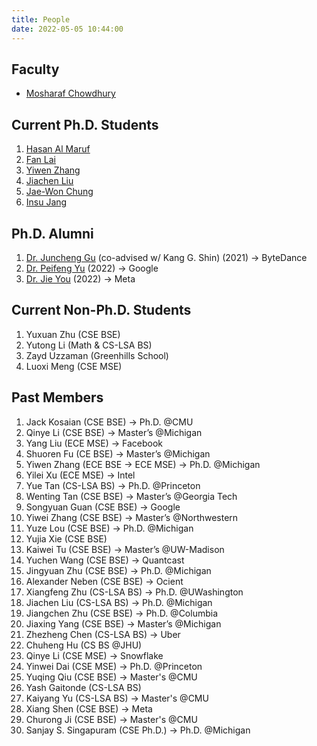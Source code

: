 ```yaml
---
title: People
date: 2022-05-05 10:44:00
---
```


## Faculty

* [Mosharaf Chowdhury](https://www.mosharaf.com/)

## Current Ph.D. Students

1. [Hasan Al Maruf](https://web.eecs.umich.edu/~hasanal/)
1. [Fan Lai](http://www-personal.umich.edu/~fanlai/)
1. [Yiwen Zhang](https://web.eecs.umich.edu/~yiwenzhg/)
1. [Jiachen Liu](http://www-personal.umich.edu/~amberljc/)
1. [Jae-Won Chung](http://about.jaewonchung.me/)
1. [Insu Jang](https://insujang.github.io/)

## Ph.D. Alumni
1. [Dr. Juncheng Gu](https://www.linkedin.com/in/juncheng-gu-93960859/) (co-advised w/ Kang G. Shin) (2021) → ByteDance
2. [Dr. Peifeng Yu](https://www.linkedin.com/in/peifengyu/) (2022) → Google
3. [Dr. Jie You](https://www.linkedin.com/in/jimmyyou/) (2022) → Meta

## Current Non-Ph.D. Students
1. Yuxuan Zhu (CSE BSE)
1. Yutong Li (Math & CS-LSA BS)
1. Zayd Uzzaman (Greenhills School)
1. Luoxi Meng (CSE MSE)

## Past Members
 1. Jack Kosaian (CSE BSE) → Ph.D. @CMU
 2. Qinye Li (CSE BSE) → Master’s @Michigan
 3. Yang Liu (ECE MSE) → Facebook
 4. Shuoren Fu (CE BSE) → Master’s @Michigan
 5. Yiwen Zhang (ECE BSE → ECE MSE) → Ph.D. @Michigan
 6. Yilei Xu (ECE MSE) → Intel
 7. Yue Tan (CS-LSA BS) → Ph.D. @Princeton
 8. Wenting Tan (CSE BSE) → Master’s @Georgia Tech
 9. Songyuan Guan (CSE BSE) → Google
10. Yiwei Zhang (CSE BSE) → Master’s @Northwestern
11. Yuze Lou (CSE BSE) → Ph.D. @Michigan
12. Yujia Xie (CSE BSE)
13. Kaiwei Tu (CSE BSE) → Master’s @UW-Madison
14. Yuchen Wang (CSE BSE) → Quantcast
15. Jingyuan Zhu (CSE BSE) → Ph.D. @Michigan
16. Alexander Neben (CSE BSE) → Ocient
17. Xiangfeng Zhu (CS-LSA BS) → Ph.D. @UWashington
18. Jiachen Liu (CS-LSA BS) → Ph.D. @Michigan
19. Jiangchen Zhu (CSE BSE) → Ph.D. @Columbia
20. Jiaxing Yang (CSE BSE) → Master’s @Michigan
21. Zhezheng Chen (CS-LSA BS) → Uber
22. Chuheng Hu (CS BS @JHU)
23. Qinye Li (CSE MSE) → Snowflake
24. Yinwei Dai (CSE MSE) → Ph.D. @Princeton
25. Yuqing Qiu (CSE BSE) → Master's @CMU
26. Yash Gaitonde (CS-LSA BS)
27. Kaiyang Yu (CS-LSA BS) → Master's @CMU
28. Xiang Shen (CSE BSE) → Meta
29. Churong Ji (CSE BSE) → Master's @CMU
30. Sanjay S. Singapuram (CSE Ph.D.) → Ph.D. @Michigan
